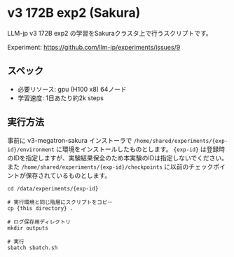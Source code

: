 # v3 172B exp2 (Sakura)

LLM-jp v3 172B exp2 の学習をSakuraクラスタ上で行うスクリプトです。

Experiment: https://github.com/llm-jp/experiments/issues/9

## スペック

* 必要リソース: gpu (H100 x8) 64ノード
* 学習速度: 1日あたり約2k steps

## 実行方法

事前に v3-megatron-sakura インストーラで `/home/shared/experiments/{exp-id}/environment` に環境をインストールしたものとします。
`{exp-id}` は登録時のIDを指定しますが、実験結果保全のため本実験のIDは指定しないでください。
また `/home/shared/experiments/{exp-id}/checkpoints` に以前のチェックポイントが保存されているものとします。

```shell
cd /data/experiments/{exp-id}

# 実行環境と同じ階層にスクリプトをコピー
cp {this directory} .

# ログ保存用ディレクトリ
mkdir outputs

# 実行
sbatch sbatch.sh
```
